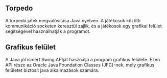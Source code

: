 ## Torpedo
A torpedó játék megvalósítása Java nyelven. 
A játékosok közötti kommunikáció socketen keresztül zajlik, 
és a játékosok egy grafikai felület segítségével használhatják a programot.

## Grafikus felület
A Java jól ismert Swing APIját használja a program grafikus felülete. 
Ezen API része az Oracle Java Foundation Classes (JFC)-nek, mely
grafikus felületet biztosít java alkalmazások számára.
